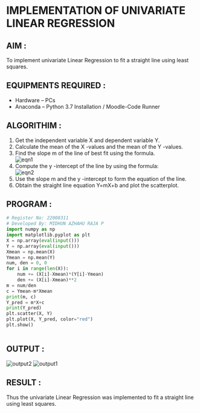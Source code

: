 # IMPLEMENTATION OF UNIVARIATE LINEAR REGRESSION

## AIM :

To implement univariate Linear Regression to fit a straight line using least squares.

## EQUIPMENTS REQUIRED :

-	Hardware – PCs
-	Anaconda – Python 3.7 Installation / Moodle-Code Runner

## ALGORITHIM :

1.	Get the independent variable X and dependent variable Y.
2.	Calculate the mean of the X -values and the mean of the Y -values.
3.	Find the slope m of the line of best fit using the formula.  
![eqn1](./eq1.jpg)
4.	Compute the y -intercept of the line by using the formula:  
![eqn2](./eq2.jpg)  
5.	Use the slope m and the y -intercept to form the equation of the line.
6.	Obtain the straight line equation Y=mX+b and plot the scatterplot.
## PROGRAM :

```python
# Register No: 22008311
# Developed By: MIDHUN AZHAHU RAJA P
import numpy as np
import matplotlib.pyplot as plt
X = np.array(eval(input()))
Y = np.array(eval(input()))
Xmean = np.mean(X)
Ymean = np.mean(Y)
num, den = 0, 0
for i in range(len(X)):
    num += (X[i]-Xmean)*(Y[i]-Ymean)
    den += (X[i]-Xmean)**2
m = num/den
c = Ymean-m*Xmean
print(m, c)
Y_pred = m*X+c
print(Y_pred)
plt.scatter(X, Y)
plt.plot(X, Y_pred, color="red")
plt.show()



```
## OUTPUT :
![output2](https://user-images.githubusercontent.com/118054670/214352372-e5f19da4-5e6d-48fa-9dba-bf3a873d743e.png)
![output1](https://user-images.githubusercontent.com/118054670/214352418-07e34b79-d41a-4128-abc9-fa98ca836f23.png)


## RESULT :

Thus the univariate Linear Regression was implemented to fit a straight line using least squares.
